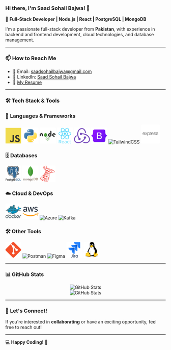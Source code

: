 ### Hi there, I'm **Saad Sohail Bajwa**! 👋

🚀 **Full-Stack Developer | Node.js | React | PostgreSQL | MongoDB**

I'm a passionate full-stack developer from **Pakistan**, with experience in backend and frontend development, cloud technologies, and database management.

---

### 📫 **How to Reach Me**
- 📧 Email: [saadsohailbajwa@gmail.com](mailto:saadsohailbajwa@gmail.com)
- 🔗 LinkedIn: [Saad Sohail Bajwa](https://linkedin.com/in/saadsohailbajwa)
- 📜 [My Resume](https://pub-4c6184a32362426baa9757e032fcd9ee.r2.dev/resume%203.1%20.pdf)

---

### 🛠️ **Tech Stack & Tools**

### 🚀 **Languages & Frameworks**
<p align="left">
  <img src="https://raw.githubusercontent.com/devicons/devicon/master/icons/javascript/javascript-original.svg" alt="JavaScript" width="50" height="50"/>
  <img src="https://raw.githubusercontent.com/devicons/devicon/master/icons/python/python-original.svg" alt="Python" width="50" height="50"/>
  <img src="https://raw.githubusercontent.com/devicons/devicon/master/icons/nodejs/nodejs-original-wordmark.svg" alt="Node.js" width="50" height="50"/>
  <img src="https://raw.githubusercontent.com/devicons/devicon/master/icons/react/react-original-wordmark.svg" alt="React" width="50" height="50"/>
  <img src="https://raw.githubusercontent.com/devicons/devicon/master/icons/redux/redux-original.svg" alt="Redux" width="50" height="50"/>
  <img src="https://raw.githubusercontent.com/devicons/devicon/master/icons/bootstrap/bootstrap-original.svg" alt="Bootstrap" width="50" height="50"/>
  <img src="https://upload.wikimedia.org/wikipedia/commons/d/d5/Tailwind_CSS_Logo.svg" alt="TailwindCSS" width="50" height="50"/>
  <img src="https://raw.githubusercontent.com/devicons/devicon/master/icons/express/express-original-wordmark.svg" alt="Express.js" width="50" height="50" style="background-color: white; padding: 5px; border-radius: 5px;"/>
</p>

### 🗄️ **Databases**
<p align="left">
  <img src="https://raw.githubusercontent.com/devicons/devicon/master/icons/postgresql/postgresql-original-wordmark.svg" alt="PostgreSQL" width="50" height="50"/>
  <img src="https://raw.githubusercontent.com/devicons/devicon/master/icons/mongodb/mongodb-original-wordmark.svg" alt="MongoDB" width="50" height="50"/>
  <img src="https://raw.githubusercontent.com/devicons/devicon/master/icons/microsoftsqlserver/microsoftsqlserver-plain.svg" alt="MS SQL Server" width="50" height="50"/>
</p>

### ☁️ **Cloud & DevOps**
<p align="left">
  <img src="https://raw.githubusercontent.com/devicons/devicon/master/icons/docker/docker-original-wordmark.svg" alt="Docker" width="50" height="50"/>
  <img src="https://raw.githubusercontent.com/devicons/devicon/master/icons/amazonwebservices/amazonwebservices-original-wordmark.svg" alt="AWS" width="50" height="50"/>
  <img src="https://www.vectorlogo.zone/logos/microsoft_azure/microsoft_azure-icon.svg" alt="Azure" width="50" height="50"/>
  <img src="https://cdn.jsdelivr.net/gh/devicons/devicon@latest/icons/apachekafka/apachekafka-original-wordmark.svg" alt="Kafka" width="50" height="50"/>
          
</p>

### 🛠️ **Other Tools**
<p align="left">
  <img src="https://raw.githubusercontent.com/devicons/devicon/master/icons/git/git-original.svg" alt="Git" width="50" height="50"/>
  <img src="https://www.vectorlogo.zone/logos/getpostman/getpostman-icon.svg" alt="Postman" width="50" height="50"/>
  <img src="https://www.vectorlogo.zone/logos/figma/figma-icon.svg" alt="Figma" width="50" height="50"/>
  <img src="https://raw.githubusercontent.com/devicons/devicon/master/icons/jira/jira-original-wordmark.svg" alt="Jira" width="50" height="50"/>
  <img src="https://raw.githubusercontent.com/devicons/devicon/master/icons/linux/linux-original.svg" alt="Linux" width="50" height="50"/>
</p>


---

### 📊 **GitHub Stats**

<p align="center">
  <img src="https://github-readme-stats.vercel.app/api?username=SaadSohailBajwa&show_icons=true&theme=radical" alt="GitHub Stats" width="48%" />
  <br/>
  <img src="https://github-readme-stats.vercel.app/api/top-langs/?username=saadsohailbajwa&layout=compact" alt="GitHub Stats" width="48%" />
</p>

---

### 🎯 **Let's Connect!**
If you're interested in **collaborating** or have an exciting opportunity, feel free to reach out!

---

💻 **Happy Coding!** 🚀
